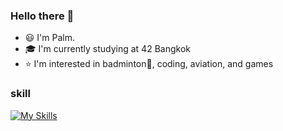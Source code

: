 ### Hello there 👋

- 😃 I'm Palm.
- 🎓 I'm currently studying at 42 Bangkok
- ⭐️ I'm interested in badminton🏸, coding, aviation, and games

### skill
[![My Skills](https://skillicons.dev/icons?i=c,cpp,py,js&perline=5)](https://skillicons.dev)

<!--
**palmicid/palmicid** is a ✨ _special_ ✨ repository because its `README.md` (this file) appears on your GitHub profile.

Here are some ideas to get you started:

- 🔭 I’m currently working on ...
- 🌱 I’m currently learning ...
- 👯 I’m looking to collaborate on ...
- 🤔 I’m looking for help with ...
- 💬 Ask me about ...
- 📫 How to reach me: ...
- 😄 Pronouns: ...
- ⚡ Fun fact: ...
-->
